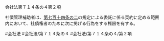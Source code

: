 会社法第７１４条の４第２項

社債管理補助者は、[第七百十四条の二](会社法＿＿＿＿第７１４条の２)の規定による委託に係る契約に定める範囲内において、社債権者のために次に掲げる行為をする権限を有する。

#会社法
#会社法/第７１４条の４
#会社法/第７１４条の４/第２項
